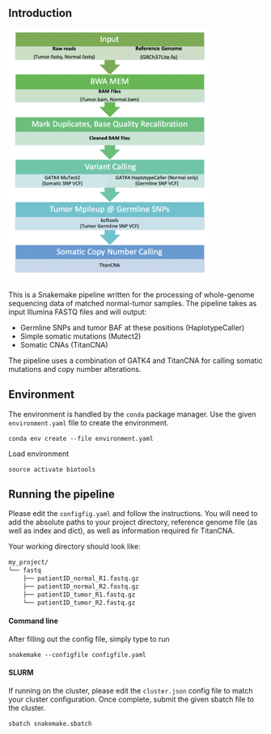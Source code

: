 
## Introduction


<img src="img/wgsSnakemake.png"  width="400" height="500">


This is a Snakemake pipeline written for the processing of whole-genome sequencing data of matched normal-tumor samples. The pipeline takes as input Illumina FASTQ files and will output:

* Germline SNPs and tumor BAF at these positions (HaplotypeCaller)
* Simple somatic mutations (Mutect2)
* Somatic CNAs (TitanCNA)

The pipeline uses a combination of GATK4 and TitanCNA for calling somatic mutations and copy number alterations.

## Environment

The environment is handled by the `conda` package manager. Use the given `environment.yaml` file to create the environment.

```
conda env create --file environment.yaml
```

Load environment

```
source activate biotools
```

## Running the pipeline

Please edit the `configfig.yaml` and follow the instructions. You will need to add the absolute paths to your project directory, reference genome file (as well as index and dict), as well as information required fir TitanCNA. 

Your working directory should look like:

```
my_project/
└── fastq
    ├── patientID_normal_R1.fastq.gz
    ├── patientID_normal_R2.fastq.gz
    ├── patientID_tumor_R1.fastq.gz
    └── patientID_tumor_R2.fastq.gz
```

#### Command line

After filling out the config file, simply type to run

```
snakemake --configfile configfile.yaml
```

#### SLURM

If running on the cluster, please edit the `cluster.json` config file to match your cluster configuration. Once complete, submit the given sbatch file to the cluster.

```
sbatch snakemake.sbatch
```




